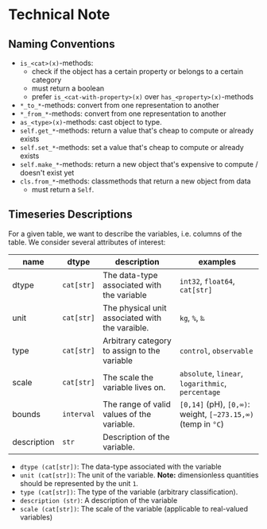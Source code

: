 # Technical Note

## Naming Conventions

- `is_<cat>(x)`-methods:
  - check if the object has a certain property or belongs to a certain category
  - must return a boolean
  - prefer `is_<cat-with-property>(x)` over `has_<property>(x)`-methods
- `*_to_*`-methods: convert from one representation to another
- `*_from_*`-methods: convert from one representation to another
- `as_<type>(x)`-methods: cast object to type.
- `self.get_*`-methods: return a value that's cheap to compute or already exists
- `self.set_*`-methods: set a value that's cheap to compute or already exists
- `self.make_*`-methods: return a new object that's expensive to compute / doesn't exist yet
- `cls.from_*`-methods: classmethods that return a new object from data
  - must return a `Self`.

## Timeseries Descriptions

For a given table, we want to describe the variables, i.e. columns of the table.
We consider several attributes of interest:

| name        | dtype      | description                                     | examples                                                     |
|-------------|------------|-------------------------------------------------|--------------------------------------------------------------|
| dtype       | `cat[str]` | The data-type associated with the variable      | `int32`, `float64`, `cat[str]`                               |
| unit        | `cat[str]` | The physical unit associated with the varaible. | `kg`, `%`, `‰`                                               |
| type        | `cat[str]` | Arbitrary category to assign to the variable    | `control`, `observable`                                      |
| scale       | `cat[str]` | The scale the variable lives on.                | `absolute`, `linear`, `logarithmic`, `percentage`            |
| bounds      | `interval` | The range of valid values of the variable.      | `[0,14]` (pH), `[0,∞)`: weight, `[−273.15,∞)` (temp in `°C`) |
| description | `str`      | Description of the variable.                    |                                                              |

- `dtype (cat[str])`: The data-type associated with the variable
- `unit (cat[str])`: The unit of the variable. **Note:** dimensionless quantities should be represented by the unit `1`.
- `type (cat[str])`: The type of the variable (arbitrary classification).
- `description (str)`: A description of the variable
- `scale (cat[str])`: The scale of the variable (applicable to real-valued variables)
